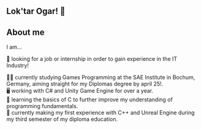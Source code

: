 ## Lok'tar Ogar! 👋

## About me
I am...  

🔭 looking for a job or internship in order to gain experience in the IT Industry!

👨‍🎓 currently studying Games Programming at the SAE Institute in Bochum, Germany, aiming straight for my Diplomas degree by april 25!.  
🖥️ working with C# and Unity Game Engine for over a year.  
📖 learning the basics of C to further improve my understanding of programming fundamentals.  
📖 currently making my first experience with C++ and Unreal Engine during my third semester of my diploma education.  




<!--
**Schildgard/Schildgard** is a ✨ _special_ ✨ repository because its `README.md` (this file) appears on your GitHub profile.

Here are some ideas to get you started:

- 🔭 I’m currently working on ... 
- 🌱 I’m currently learning ...
- 👯 I’m looking to collaborate on ...
- 🤔 I’m looking for help with ...
- 💬 Ask me about ...
- 📫 How to reach me: ...
- 😄 Pronouns: ...
- ⚡ Fun fact: ...
-->

